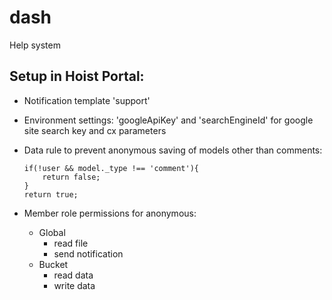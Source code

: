 dash
====

Help system

Setup in Hoist Portal:
----------------------
- Notification template 'support'
- Environment settings: 'googleApiKey' and 'searchEngineId' for google site search key and cx parameters
- Data rule to prevent anonymous saving of models other than comments:

    ```
    if(!user && model._type !== 'comment'){
        return false;
    }
    return true;
    ```

- Member role permissions for anonymous:
    - Global
        - read file
        - send notification
    - Bucket
        - read data
        - write data